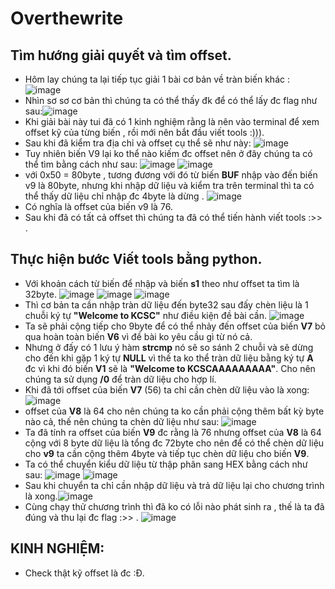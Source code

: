 # Overthewrite
## Tìm hướng giải quyết và tìm offset.
- Hôm lay chúng ta lại tiếp tục giải 1 bài cơ bản về tràn biến khác :
![image](https://user-images.githubusercontent.com/130078745/233661183-6ba5a3c4-f15f-4b83-ab44-d1ef630c49b0.png)
- Nhìn sơ sơ cơ bản thì chúng ta có thể thấy đk để có thể lấy đc flag như sau:![image](https://user-images.githubusercontent.com/130078745/233661512-04b5db55-a76f-4133-b46b-43eec818521c.png)
- Khi giải bài này tui đã có 1 kinh nghiệm rằng là nên vào terminal để xem offset kỹ của từng biến , rồi mới nên bắt đầu viết tools :))).
- Sau khi đã kiểm tra địa chỉ và offset cụ thể sẽ như này: ![image](https://user-images.githubusercontent.com/130078745/233662118-09a044dc-3842-42be-9672-2fecb2ad50d7.png)
- Tuy nhiên biến V9 lại ko thể nào kiếm đc offset nên ở đây chúng ta có thể tìm bằng cách như sau:
![image](https://user-images.githubusercontent.com/130078745/233662452-b0e3f0ac-5974-434b-b244-09ada311e122.png)
![image](https://user-images.githubusercontent.com/130078745/233662776-80432670-1d21-49e4-998b-f9ca7004787d.png)
- với 0x50 = 80byte , tương đương với đó từ biến **BUF** nhập vào đến biến v9 là 80byte, nhưng khi nhập dữ liệu và kiểm tra trên terminal thì ta có thể thấy dữ liệu chỉ nhập đc 4byte là dừng .
![image](https://user-images.githubusercontent.com/130078745/233663707-1f023811-eef9-49e6-864d-9b523a91c800.png)
- Có nghĩa là offset của biến v9 là 76.
- Sau khi đã có tất cả offset thì chúng ta đã có thể tiến hành viết tools :>> .
## Thực hiện bước Viết tools bằng python.
- Với khoản cách từ biến để nhập và biến **s1** theo như offset ta tìm là 32byte.
![image](https://user-images.githubusercontent.com/130078745/233664795-9ddfbfe6-ffa9-4bf5-8ea6-e44a1b691c3f.png)
![image](https://user-images.githubusercontent.com/130078745/233664698-90ee6999-b2cd-441d-93e4-a625a0e95239.png)
![image](https://user-images.githubusercontent.com/130078745/233665327-db78a444-918e-410d-9889-dff5a8a30bcc.png)
- Thì cơ bản ta cần nhập tràn dữ liệu đến byte32 sau đấy chèn liệu là 1 chuỗi ký tự **"Welcome to KCSC"** như điều kiện đề bài cần.
![image](https://user-images.githubusercontent.com/130078745/233666207-75e89d8c-045e-4030-ab0a-382490789b00.png)
- Ta sẽ phải cộng tiếp cho 9byte để có thể nhảy đến offset của biến **V7** bỏ qua hoàn toàn biến **V6** vì đề bài ko yêu cầu gì từ nó cả.
- Nhưng ở đấy có 1 lưu ý hàm **strcmp** nó sẽ so sánh 2 chuỗi và sẽ dừng cho đến khi gặp 1 ký tự **NULL** vì thế ta ko thể tràn dữ liệu bằng ký tự **A** đc vì khi đó biến **V1** sẽ là **"Welcome to KCSCAAAAAAAAA"**. Cho nên chúng ta sử dụng **/0** để tràn dữ liệu cho hợp lí.
- Khi đã tới offset của biến **V7** (56) ta chỉ cần chèn dữ liệu vào là xong:
![image](https://user-images.githubusercontent.com/130078745/233667784-183dfe41-175f-4191-ac06-826c9a2c3e0a.png)
- offset của **V8** là 64 cho nên chúng ta ko cần phải cộng thêm bất kỳ byte nào cả, thế nên chúng ta chèn dữ liệu như sau:
![image](https://user-images.githubusercontent.com/130078745/233669188-2b9eb784-2ba5-4ed2-9ad5-1d724c07f528.png)
- Ta đã tính ra offset của biến **V9** đc rằng là 76 nhưng offset của **V8** là 64 cộng với 8 byte dữ liệu là tổng đc 72byte cho nên để có thể chèn dữ liệu cho **v9** ta cần cộng thêm 4byte và tiếp tục chèn dữ liệu cho biến **V9**.
- Ta có thể chuyển kiểu dữ liệu từ thập phân sang HEX bằng cách như sau: 
![image](https://user-images.githubusercontent.com/130078745/233669507-e0b858e8-cc0c-4621-91f0-2d5c81203ed5.png)
![image](https://user-images.githubusercontent.com/130078745/233669592-252162fe-9c4e-4b97-881c-813f1c1e366f.png)
- Sau khi chuyển ta chỉ cần nhập dữ liệu và trả dữ liệu lại cho chương trình là xong.![image](https://user-images.githubusercontent.com/130078745/233669722-cf6355ab-2f7e-4bc4-9c48-452562ce6180.png)
- Cùng chạy thử chương trình thì đã ko có lỗi nào phát sinh ra , thế là ta đã đúng và thu lại đc flag :>> .
![image](https://user-images.githubusercontent.com/130078745/233670217-7bb90727-04ae-4b9f-87c1-683c75ff2c44.png)
## KINH NGHIỆM:
- Check thật kỹ offset là đc :Đ.
